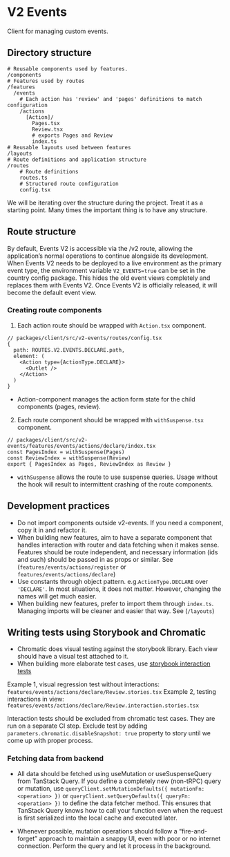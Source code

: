 # V2 Events

Client for managing custom events.

## Directory structure

```
# Reusable components used by features.
/components
# Features used by routes
/features
  /events
    # Each action has 'review' and 'pages' definitions to match configuration
    /actions
      [Action]/
        Pages.tsx
        Review.tsx
        # exports Pages and Review
        index.ts
# Reusable layouts used between features
/layouts
# Route definitions and application structure
/routes
    # Route definitions
    routes.ts
    # Structured route configuration
    config.tsx
```

We will be iterating over the structure during the project. Treat it as a starting point. Many times the important thing is to have any structure.

## Route structure

By default, Events V2 is accessible via the /v2 route, allowing the application’s normal operations to continue alongside its development. When Events V2 needs to be deployed to a live environment as the primary event type, the environment variable `V2_EVENTS=true` can be set in the country config package. This hides the old event views completely and replaces them with Events V2. Once Events V2 is officially released, it will become the default event view.

### Creating route components
1. Each action route should be wrapped with `Action.tsx` component.
  ```tsx
  // packages/client/src/v2-events/routes/config.tsx
  {
    path: ROUTES.V2.EVENTS.DECLARE.path,
    element: (
      <Action type={ActionType.DECLARE}>
        <Outlet />
      </Action>
    )
  }
  ```
  - Action-component manages the action form state for the child components (pages, review).

2. Each route component should be wrapped with `withSuspense.tsx` component.
```tsx
// packages/client/src/v2-events/features/events/actions/declare/index.tsx
const PagesIndex = withSuspense(Pages)
const ReviewIndex = withSuspense(Review)
export { PagesIndex as Pages, ReviewIndex as Review }
```
  - `withSuspense` allows the route to use suspense queries. Usage without the hook will result to intermittent crashing of the route components.

  

## Development practices

- Do not import components outside v2-events. If you need a component, copy it in and refactor it.
- When building new features, aim to have a separate component that handles interaction with router and data fetching when it makes sense. Features should be route independent, and necessary information (ids and such) should be passed in as props or similar. See (`features/events/actions/register` or `features/events/actions/declare`)
- Use constants through object pattern. e.g.`ActionType.DECLARE` over `'DECLARE'`. In most situations, it does not matter. However, changing the names will get much easier.
- When building new features, prefer to import them through `index.ts`. Managing imports will be cleaner and easier that way. See (`/layouts`)

## Writing tests using Storybook and Chromatic

- Chromatic does visual testing against the storybook library. Each view should have a visual test attached to it.
- When building more elaborate test cases, use [storybook interaction tests](https://storybook.js.org/docs/writing-tests/component-testing#write-a-component-test)

Example 1, visual regression test without interactions: `features/events/actions/declare/Review.stories.tsx`
Example 2, testing interactions in view: `features/events/actions/declare/Review.interaction.stories.tsx`

Interaction tests should be excluded from chromatic test cases. They are run on a separate CI step.
Exclude test by adding `parameters.chromatic.disableSnapshot: true` property to story until we come up with proper process.

### Fetching data from backend

- All data should be fetched using useMutation or useSuspenseQuery from TanStack Query. If you define a completely new (non-tRPC) query or mutation, use `queryClient.setMutationDefaults({ mutationFn: <operation> })` or `queryClient.setQueryDefaults({ queryFn: <operation> })` to define the data fetcher method. This ensures that TanStack Query knows how to call your function even when the request is first serialized into the local cache and executed later.

- Whenever possible, mutation operations should follow a “fire-and-forget” approach to maintain a snappy UI, even with poor or no internet connection. Perform the query and let it process in the background.
